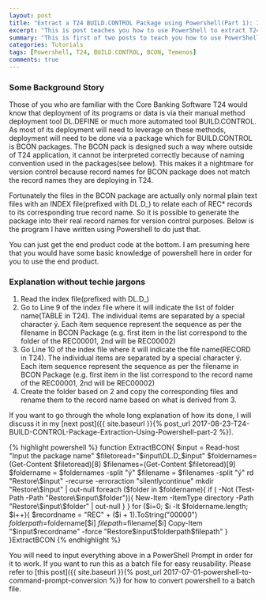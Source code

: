 ```yaml
---
layout: post
title: "Extract a T24 BUILD.CONTROL Package using Powershell(Part 1): Introduction"
excerpt: "This is post teaches you how to use PowerShell to extract T24 (Temenos Core Banking Product) Build Control Package"
summary: "This is first of two posts to teach you how to use PowerShell to extract T24 (Temenos Core Banking Product) Build Control Package"
categories: Tutorials
tags: [Powershell, T24, BUILD.CONTROL, BCON, Temenos]
comments: true
---
```


### Some Background Story
Those of you who are familiar with the Core Banking Software T24 would know that deployment of its programs or data is via their manual method deployment tool DL.DEFINE or much more automated tool BUILD.CONTROL. As most of its deployment will need to leverage on these methods, deployment will need to be done via a package which for BUILD.CONTROL is BCON packages. The BCON pack is designed such a way where outside of T24 application, it cannot be interpreted correctly because of naming convention used in the packages(see below). This makes it a nightmare for version control because record names for BCON package does not match the record names they are deploying in T24.
<img src="{{ site.baseurl }}/images/BCONExample.jpg" alt="">
<img src="{{ site.baseurl }}/images/BCONExampleExtracted.jpg" alt="">

Fortunately the files in the BCON package are actually only normal plain text files with an INDEX file(prefixed with DL.D_) to relate each of REC* records to its corresponding true record name. So it is possible to generate the package into their real record names for version control purposes. Below is the program I have written using Powershell to do just that.

You can just get the end product code at the bottom. I am presuming here that you would have some basic knowledge of powershell here in order for you to use the end product.

### Explanation without techie jargons
1. Read the index file(prefixed with DL.D_)
2. Go to Line 9 of the index file where it will indicate the list of folder name(TABLE in T24). The individual items are separated by a special character ý. Each item sequence represent the sequence as per the filename in BCON Package (e.g. first item in the list correspond to the folder of the REC00001, 2nd will be REC00002)
3. Go Line 10 of the index file where it will indicate the file name(RECORD in T24). The individual items are separated by a special character ý. Each item sequence represent the sequence as per the filename in BCON Package (e.g. first item in the list correspond to the record name of the REC00001, 2nd will be REC00002)
4. Create the folder based on 2 and copy the corresponding files and rename them to the record name based on what is derived from 3.

<a name = "allcode"></a>
If you want to go through the whole long explanation of how its done, I will discuss it in my [next post]({{ site.baseurl }}{% post_url 2017-08-23-T24-BUILD-CONTROL-Package-Extraction-Using-Powershell-part-2 %}).


{% highlight powershell %}
function ExtractBCON{
    $input = Read-host "Input the package name"
    $filetoread="$input\DL.D_$input"
    $foldernames=(Get-Content $filetoread)[8]
    $filenames=(Get-Content $filetoread)[9]
    $foldername = $foldernames -split "ý"
    $filename = $filenames -split "ý"
    rd "Restore\$input" -recurse -erroraction "silentlycontinue"
    mkdir "Restore\$input" | out-null
    foreach ($folder in $foldername){
        if ( -Not (Test-Path -Path "Restore\$input\$folder")){
            New-Item -ItemType directory -Path "Restore\$input\$folder" | out-null
        }
    }
    for ($i=0; $i -lt $foldername.length; $i++){
        $recordname = "REC" + ($i + 1).ToString("00000")
        $folderpath=$foldername[$i]
        $filepath=$filename[$i]
        Copy-Item "$input\$recordname" -force "Restore\$input\$folderpath\$filepath"
    }
}ExtractBCON
{% endhighlight %}

You will need to input everything above in a PowerShell Prompt in order for it to work. If you want to run this as a batch file for easy reusability. Please refer to [this post]({{ site.baseurl }}{% post_url 2017-07-01-powershell-to-command-prompt-conversion %}) for how to convert powershell to a batch file.